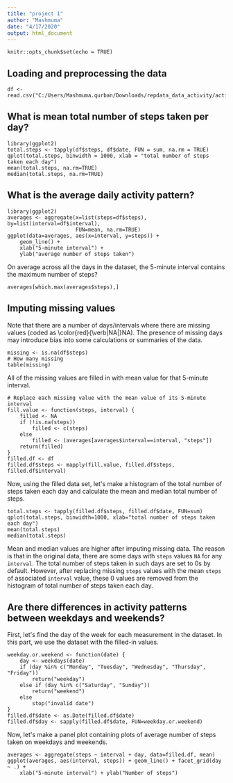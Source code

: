```yaml
---
title: "project 1"
author: "Mashmuma"
date: "4/17/2020"
output: html_document
---
```


```{r setup, include=FALSE}
knitr::opts_chunk$set(echo = TRUE)
```


## Loading and preprocessing the data


```{r loaddata}
df <- read.csv("C:/Users/Mashmuma.qurban/Downloads/repdata_data_activity/activity.csv")
```


## What is mean total number of steps taken per day?

```{r}
library(ggplot2)
total.steps <- tapply(df$steps, df$date, FUN = sum, na.rm = TRUE)
qplot(total.steps, binwidth = 1000, xlab = "total number of steps taken each day")
mean(total.steps, na.rm=TRUE)
median(total.steps, na.rm=TRUE)
```

## What is the average daily activity pattern?

```{r}
library(ggplot2)
averages <- aggregate(x=list(steps=df$steps), by=list(interval=df$interval),
                      FUN=mean, na.rm=TRUE)
ggplot(data=averages, aes(x=interval, y=steps)) +
    geom_line() +
    xlab("5-minute interval") +
    ylab("average number of steps taken")
```

On average across all the days in the dataset, the 5-minute interval contains
the maximum number of steps?
```{r}
averages[which.max(averages$steps),]
```

## Imputing missing values
Note that there are a number of days/intervals where there are missing values (coded as \color{red}{\verb|NA|}NA). The presence of missing days may introduce bias into some calculations or summaries of the data.


```{r how_many_missing}
missing <- is.na(df$steps)
# How many missing
table(missing)
```

All of the missing values are filled in with mean value for that 5-minute interval.

```{r}
# Replace each missing value with the mean value of its 5-minute interval
fill.value <- function(steps, interval) {
    filled <- NA
    if (!is.na(steps))
        filled <- c(steps)
    else
        filled <- (averages[averages$interval==interval, "steps"])
    return(filled)
}
filled.df <- df
filled.df$steps <- mapply(fill.value, filled.df$steps, filled.df$interval)
```
Now, using the filled data set, let's make a histogram of the total number of steps taken each day and calculate the mean and median total number of steps.

```{r}
total.steps <- tapply(filled.df$steps, filled.df$date, FUN=sum)
qplot(total.steps, binwidth=1000, xlab="total number of steps taken each day")
mean(total.steps)
median(total.steps)
```

Mean and median values are higher after imputing missing data. The reason is
that in the original data, there are some days with `steps` values `NA` for 
any `interval`. The total number of steps taken in such days are set to 0s by
default. However, after replacing missing `steps` values with the mean `steps`
of associated `interval` value, these 0 values are removed from the histogram
of total number of steps taken each day.


## Are there differences in activity patterns between weekdays and weekends?

First, let's find the day of the week for each measurement in the dataset. In
this part, we use the dataset with the filled-in values.

```{r}
weekday.or.weekend <- function(date) {
    day <- weekdays(date)
    if (day %in% c("Monday", "Tuesday", "Wednesday", "Thursday", "Friday"))
        return("weekday")
    else if (day %in% c("Saturday", "Sunday"))
        return("weekend")
    else
        stop("invalid date")
}
filled.df$date <- as.Date(filled.df$date)
filled.df$day <- sapply(filled.df$date, FUN=weekday.or.weekend)
```

Now, let's make a panel plot containing plots of average number of steps taken
on weekdays and weekends.
```{r}
averages <- aggregate(steps ~ interval + day, data=filled.df, mean)
ggplot(averages, aes(interval, steps)) + geom_line() + facet_grid(day ~ .) +
    xlab("5-minute interval") + ylab("Number of steps")
```
